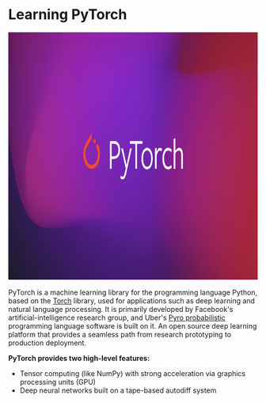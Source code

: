 # Learning PyTorch 

<img src="static/pytorch.png" height = "500" width="900">

PyTorch is a machine learning library for the programming language Python, based on the [Torch](https://en.wikipedia.org/wiki/Torch_(machine_learning)) library, used for applications such as deep learning and natural language processing. It is primarily developed by Facebook's artificial-intelligence research group, and Uber's [Pyro probabilistic](https://en.wikipedia.org/wiki/Probabilistic_programming) programming language software is built on it. An open source deep learning platform that provides a seamless path from research prototyping to production deployment.

**PyTorch provides two high-level features:**
- Tensor computing (like NumPy) with strong acceleration via graphics processing units (GPU)
- Deep neural networks built on a tape-based autodiff system
